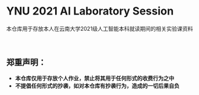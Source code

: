 # YNU 2021 AI Laboratory Session
本仓库用于存放本人在云南大学2021级人工智能本科就读期间的相关实验课资料  
</br>
</br>

## 郑重声明：
* **本仓库仅用于存放个人作业，禁止将其用于任何形式的收费行为之中**
* **不提倡任何形式的抄袭，如对本仓库有抄袭行为，造成的一切后果自负**
